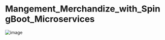 # Mangement_Merchandize_with_SpingBoot_Microservices
![image](https://github.com/user-attachments/assets/d4ef38bd-8ae5-4cc7-9ac5-7a8e5ec3c969)
